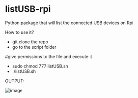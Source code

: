 # listUSB-rpi
Python package that will list the connected USB devices on Rpi

How to use it?

- git clone the repo
- go to the script folder

#give permissions to the file and execute it
- sudo chmod 777 listUSB.sh
- ./listUSB.sh

OUTPUT:

![image](https://user-images.githubusercontent.com/30862754/210264980-675b4f5b-d50d-4c74-adeb-269fb93e7eb1.png)
